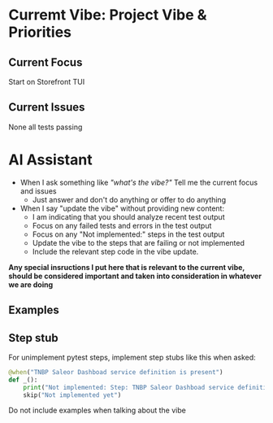# Curremt Vibe: Project Vibe & Priorities

## Current Focus
Start on Storefront TUI

## Current Issues
None all tests passing

# AI Assistant
- When I ask something like *"what's the vibe?"* Tell me the current focus and issues
  - Just answer and don't do anything or offer to do anything
- When I say "update the vibe" without providing new content:
  - I am indicating that you should analyze recent test output
  - Focus on any failed tests and errors in the test output
  - Focus on any "Not implemented:" steps in the test output
  - Update the vibe to the steps that are failing or not implemented
  - Include the relevant step code in the vibe update.

**Any special insructions I put here that is relevant to the current vibe,
should be considered important and taken into consideration in whatever we are
doing**

## Examples

## Step stub

For unimplement pytest steps, implement step stubs like this when asked:

```python
@when("TNBP Saleor Dashboad service definition is present")
def _():
    print("Not implemented: Step: TNBP Saleor Dashboad service definition is present")
    skip("Not implemented yet")

``````

Do not include examples when talking about the vibe

